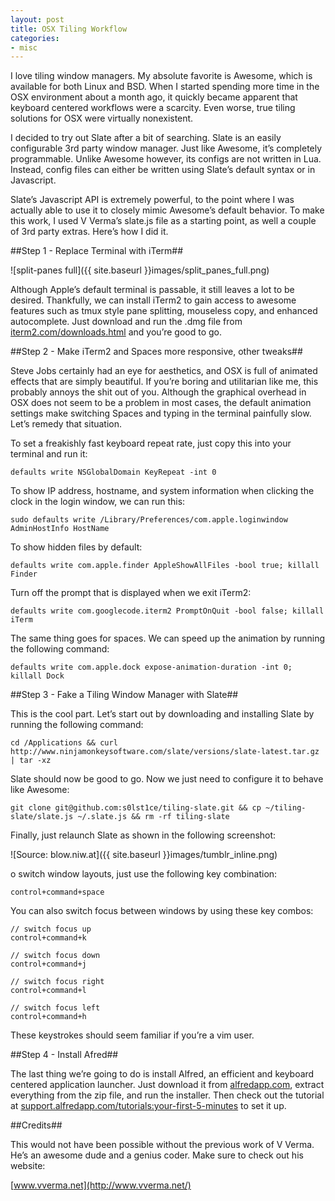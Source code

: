```yaml
---
layout: post
title: OSX Tiling Workflow
categories:
- misc
---
```


I love tiling window managers. My absolute favorite is Awesome, which is available for both Linux and BSD. When I started spending more time in the OSX environment about a month ago, it quickly became apparent that keyboard centered workflows were a scarcity. Even worse, true tiling solutions for OSX were virtually nonexistent.

I decided to try out Slate after a bit of searching. Slate is an easily configurable 3rd party window manager. Just like Awesome, it’s completely programmable. Unlike Awesome however, its configs are not written in Lua. Instead, config files can either be written using Slate’s default syntax or in Javascript.

Slate’s Javascript API is extremely powerful, to the point where I was actually able to use it to closely mimic Awesome’s default behavior. To make this work, I used V Verma’s slate.js file as a starting point, as well a couple of 3rd party extras. Here’s how I did it.


##Step 1 - Replace Terminal with iTerm##

![split-panes full]({{ site.baseurl }}images/split_panes_full.png)

Although Apple’s default terminal is passable, it still leaves a lot to be desired. Thankfully, we can install iTerm2 to gain access to awesome features such as tmux style pane splitting, mouseless copy, and enhanced autocomplete. Just download and run the .dmg file from [iterm2.com/downloads.html](https://iterm2.com/downloads.html) and you’re good to go.  

##Step 2 - Make iTerm2 and Spaces more responsive, other tweaks##

Steve Jobs certainly had an eye for aesthetics, and OSX is full of animated effects that are simply beautiful. If you’re boring and utilitarian like me, this probably annoys the shit out of you. Although the graphical overhead in OSX does not seem to be a problem in most cases, the default animation settings make switching Spaces and typing in the terminal painfully slow. Let’s remedy that situation.

To set a freakishly fast keyboard repeat rate, just copy this into your terminal and run it:

	defaults write NSGlobalDomain KeyRepeat -int 0

To show IP address, hostname, and system information when clicking the clock in the login window, we can run this:

	sudo defaults write /Library/Preferences/com.apple.loginwindow AdminHostInfo HostName

To show hidden files by default:

	defaults write com.apple.finder AppleShowAllFiles -bool true; killall Finder

Turn off the prompt that is displayed when we exit iTerm2:

	defaults write com.googlecode.iterm2 PromptOnQuit -bool false; killall iTerm

The same thing goes for spaces. We can speed up the animation by running the following command:

	defaults write com.apple.dock expose-animation-duration -int 0; killall Dock

##Step 3 - Fake a Tiling Window Manager with Slate##

This is the cool part. Let’s start out by downloading and installing Slate by running the following command:

	cd /Applications && curl http://www.ninjamonkeysoftware.com/slate/versions/slate-latest.tar.gz | tar -xz

Slate should now be good to go. Now we just need to configure it to behave like Awesome:

	git clone git@github.com:s0lst1ce/tiling-slate.git && cp ~/tiling-slate/slate.js ~/.slate.js && rm -rf tiling-slate

Finally, just relaunch Slate as shown in the following screenshot:

![Source: blow.niw.at]({{ site.baseurl }}images/tumblr_inline.png)

o switch window layouts, just use the following key combination:

	control+command+space

You can also switch focus between windows by using these key combos:

	// switch focus up
	control+command+k
	
	// switch focus down
	control+command+j
	
	// switch focus right
	control+command+l
	
	// switch focus left
	control+command+h

These keystrokes should seem familiar if you’re a vim user.

##Step 4 - Install Afred##

The last thing we’re going to do is install Alfred, an efficient and keyboard centered application launcher. Just download it from [alfredapp.com](https://alfredapp.com/#download), extract everything from the zip file, and run the installer. Then check out the tutorial at [support.alfredapp.com/tutorials:your-first-5-minutes](http://support.alfredapp.com/tutorials:your-first-5-minutes) to set it up. 

##Credits##

This would not have been possible without the previous work of V Verma. He’s an awesome dude and a genius coder. Make sure to check out his website:

[www.vverma.net](http://www.vverma.net/)








